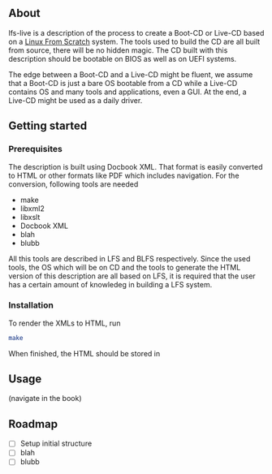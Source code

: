 ## About
lfs-live is a description of the process to create a Boot-CD or Live-CD based on a [Linux From Scratch](https://www.linuxfromscratch.org) system. The tools used to build the CD are all built from source, there will be no hidden magic. The CD built with this description should be bootable on BIOS as well as on UEFI systems.

The edge between a Boot-CD and a Live-CD might be fluent, we assume that a Boot-CD is just a bare OS bootable from a CD while a Live-CD contains OS and many tools and applications, even a GUI. At the end, a Live-CD might be used as a daily driver.

## Getting started
### Prerequisites
The description is built using Docbook XML. That format is easily converted to HTML or other formats like PDF which includes navigation. For the conversion, following tools are needed
* make
* libxml2
* libxslt
* Docbook XML
* blah
* blubb

All this tools are described in LFS and BLFS respectively. Since the used tools, the OS which will be on CD and the tools to generate the HTML version of this description are all based on LFS, it is required that the user has a certain amount of knowledeg in building a LFS system.

### Installation
To render the XMLs to HTML, run
```sh
make
```
When finished, the HTML should be stored in <HTML-OUTPUT-DIR>

## Usage
(navigate in the book)

## Roadmap
- [ ] Setup initial structure
- [ ] blah
- [ ] blubb
